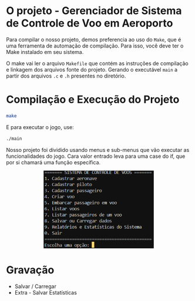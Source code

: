 # O projeto - Gerenciador de Sistema de Controle de Voo em Aeroporto

Para compilar o nosso projeto, demos preferencia ao uso do `Make`, que é uma ferramenta de automação de compilação. Para isso, você deve ter o Make instalado em seu sistema. 

O make vai ler o arquivo `Makefile` que contém as instruções de compilação e linkagem dos arquivos fonte do projeto.
Gerando o executável `main` a partir dos arquivos `.c` e `.h` presentes no diretório.

# Compilação e Execução do Projeto

```bash
make
```
E para executar o jogo, use:

```bash
./main
```

Nosso projeto foi dividido usando menus e sub-menus que vão executar as funcionalidades do jogo.
Cara valor entrado leva para uma case do if, que por si chamará uma função específica.

<p align="center">
    <img src="image.png" alt="alt text" width="300"/>
</p>

# Gravação 


- Salvar / Carregar 
- Extra - Salvar Estatísticas 
